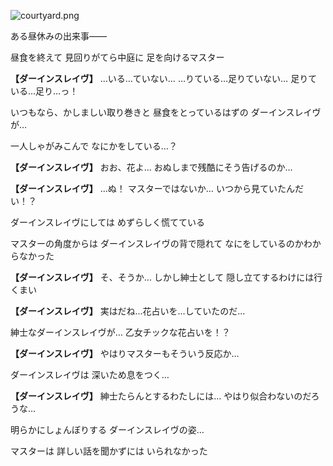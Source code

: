 
![courtyard.png](../images/backgrounds/courtyard.png)

ある昼休みの出来事――

昼食を終えて
見回りがてら中庭に
足を向けるマスター

**【ダーインスレイヴ】**
…いる…ていない…
…りている…足りていない…
足りている…足り…っ！

いつもなら、かしましい取り巻きと
昼食をとっているはずの
ダーインスレイヴが…

一人しゃがみこんで
なにかをしている…？

**【ダーインスレイヴ】**
おお、花よ…
おぬしまで残酷にそう告げるのか…

**【ダーインスレイヴ】**
…ぬ！
マスターではないか…
いつから見ていたんだい！？

ダーインスレイヴにしては
めずらしく慌てている

マスターの角度からは
ダーインスレイヴの背で隠れて
なにをしているのかわからなかった

**【ダーインスレイヴ】**
そ、そうか…
しかし紳士として
隠し立てするわけには行くまい

**【ダーインスレイヴ】**
実はだね…花占いを…していたのだ…

紳士なダーインスレイヴが…
乙女チックな花占いを！？

**【ダーインスレイヴ】**
やはりマスターもそういう反応か…

ダーインスレイヴは
深いため息をつく…

**【ダーインスレイヴ】**
紳士たらんとするわたしには…
やはり似合わないのだろうな…

明らかにしょんぼりする
ダーインスレイヴの姿…

マスターは
詳しい話を聞かずには
いられなかった
